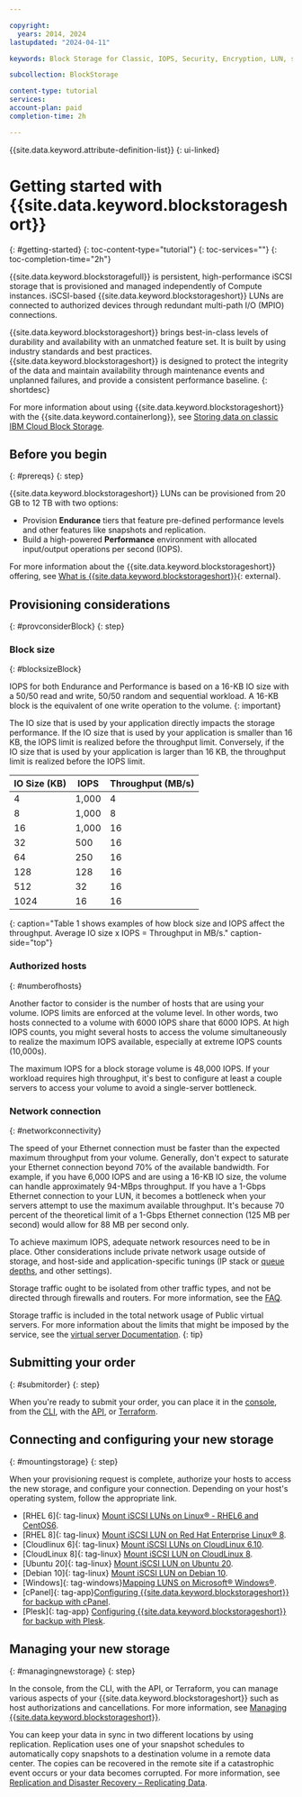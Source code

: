 ```yaml
---

copyright:
  years: 2014, 2024
lastupdated: "2024-04-11"

keywords: Block Storage for Classic, IOPS, Security, Encryption, LUN, secondary storage, mount storage, provision storage, iSCSI, MPIO, redundant

subcollection: BlockStorage

content-type: tutorial
services:
account-plan: paid
completion-time: 2h

---
```

{{site.data.keyword.attribute-definition-list}}
{: ui-linked}

# Getting started with {{site.data.keyword.blockstorageshort}}
{: #getting-started}
{: toc-content-type="tutorial"}
{: toc-services=""}
{: toc-completion-time="2h"}

{{site.data.keyword.blockstoragefull}} is persistent, high-performance iSCSI storage that is provisioned and managed independently of Compute instances. iSCSI-based {{site.data.keyword.blockstorageshort}} LUNs are connected to authorized devices through redundant multi-path I/O (MPIO) connections.

{{site.data.keyword.blockstorageshort}} brings best-in-class levels of durability and availability with an unmatched feature set. It is built by using industry standards and best practices. {{site.data.keyword.blockstorageshort}} is designed to protect the integrity of the data and maintain availability through maintenance events and unplanned failures, and provide a consistent performance baseline.
{: shortdesc}

For more information about using {{site.data.keyword.blockstorageshort}} with the {{site.data.keyword.containerlong}}, see [Storing data on classic IBM Cloud Block Storage](/docs/containers?topic=containers-block_storage).

## Before you begin
{: #prereqs}
{: step}

{{site.data.keyword.blockstorageshort}} LUNs can be provisioned from 20 GB to 12 TB with two options:
- Provision **Endurance** tiers that feature pre-defined performance levels and other features like snapshots and replication.
- Build a high-powered **Performance** environment with allocated input/output operations per second (IOPS).

For more information about the {{site.data.keyword.blockstorageshort}} offering, see [What is {{site.data.keyword.blockstorageshort}}](https://www.ibm.com/products/block-storage){: external}.

## Provisioning considerations
{: #provconsiderBlock}
{: step}

### Block size
{: #blocksizeBlock}

IOPS for both Endurance and Performance is based on a 16-KB IO size with a 50/50 read and write, 50/50 random and sequential workload. A 16-KB block is the equivalent of one write operation to the volume.
{: important}

The IO size that is used by your application directly impacts the storage performance. If the IO size that is used by your application is smaller than 16 KB, the IOPS limit is realized before the throughput limit. Conversely, if the IO size that is used by your application is larger than 16 KB, the throughput limit is realized before the IOPS limit.

| IO Size (KB) | IOPS | Throughput (MB/s) |
|-----|-----|-----|
| 4 | 1,000 | 4 |
| 8 | 1,000 | 8 |
| 16 | 1,000 | 16 |
| 32 | 500 | 16 |
| 64 | 250 | 16 |
| 128 | 128 | 16 |
| 512 | 32 | 16 |
| 1024 | 16 | 16 |
{: caption="Table 1 shows examples of how block size and IOPS affect the throughput. Average IO size x IOPS = Throughput in MB/s." caption-side="top"}

### Authorized hosts
{: #numberofhosts}

Another factor to consider is the number of hosts that are using your volume. IOPS limits are enforced at the volume level. In other words, two hosts connected to a volume with 6000 IOPS share that 6000 IOPS. At high IOPS counts, you might several hosts to access the volume simultaneously to realize the maximum IOPS available, especially at extreme IOPS counts (10,000s).

The maximum IOPS for a block storage volume is 48,000 IOPS. If your workload requires high throughput, it's best to configure at least a couple servers to access your volume to avoid a single-server bottleneck.

### Network connection
{: #networkconnectivity}

The speed of your Ethernet connection must be faster than the expected maximum throughput from your volume. Generally, don't expect to saturate your Ethernet connection beyond 70% of the available bandwidth. For example, if you have 6,000 IOPS and are using a 16-KB IO size, the volume can handle approximately 94-MBps throughput. If you have a 1-Gbps Ethernet connection to your LUN, it becomes a bottleneck when your servers attempt to use the maximum available throughput. It's because 70 percent of the theoretical limit of a 1-Gbps Ethernet connection (125 MB per second) would allow for 88 MB per second only.

To achieve maximum IOPS, adequate network resources need to be in place. Other considerations include private network usage outside of storage, and host-side and application-specific tunings (IP stack or [queue depths](/docs/BlockStorage?topic=BlockStorage-hostqueuesettings), and other settings).

Storage traffic ought to be isolated from other traffic types, and not be directed through firewalls and routers. For more information, see the [FAQ](/docs/BlockStorage?topic=BlockStorage-block-storage-faqs#isolatedstoragetraffic).

Storage traffic is included in the total network usage of Public virtual servers. For more information about the limits that might be imposed by the service, see the [virtual server Documentation](/docs/virtual-servers?topic=virtual-servers-about-virtual-servers).
{: tip}

## Submitting your order
{: #submitorder}
{: step}

When you're ready to submit your order, you can place it in the [console](/docs/BlockStorage?topic=BlockStorage-orderingBlockStorage&interface=ui#orderingthroughConsole), from the [CLI](https://cloud.ibm.com/docs/BlockStorage?topic=BlockStorage-orderingBlockStorage&interface=cli#orderingthroughCLI), with the [API](/docs/BlockStorage?topic=BlockStorage-orderingBlockStorage&interface=api#orderingthroughAPI), or [Terraform](/docs/BlockStorage?topic=BlockStorage-orderingBlockStorage&interface=terraform#orderingthroughTerraform).

## Connecting and configuring your new storage
{: #mountingstorage}
{: step}

When your provisioning request is complete, authorize your hosts to access the new storage, and configure your connection. Depending on your host's operating system, follow the appropriate link.
- [RHEL 6]{: tag-linux} [Mount iSCSI LUNs on Linux&reg; - RHEL6 and CentOS6](/docs/BlockStorage?topic=BlockStorage-mountingLinux).
- [RHEL 8]{: tag-linux} [Mount iSCSI LUN on Red Hat Enterprise Linux&reg; 8](/docs/BlockStorage?topic=BlockStorage-mountingRHEL8).
- [Cloudlinux 6]{: tag-linux} [Mount iSCSI LUNs on CloudLinux 6.10](/docs/BlockStorage?topic=BlockStorage-mountingCloudLinux).
- [CloudLinux 8]{: tag-linux} [Mount iSCSI LUN on CloudLinux 8](/docs/BlockStorage?topic=BlockStorage-mountingCloudLin8).
- [Ubuntu 20]{: tag-linux} [Mount iSCSI LUN on Ubuntu 20](/docs/BlockStorage?topic=BlockStorage-mountingUbu20).
- [Debian 10]{: tag-linux} [Mount iSCSI LUN on Debian 10](/docs/BlockStorage?topic=BlockStorage-mountingdebian10).
- [Windows]{: tag-windows}[Mapping LUNS on Microsoft&reg; Windows&reg;](/docs/BlockStorage?topic=BlockStorage-mountingWindows).
- [cPanel]{: tag-app}[Configuring {{site.data.keyword.blockstorageshort}} for backup with cPanel](/docs/BlockStorage?topic=BlockStorage-cPanelBackups).
- [Plesk]{: tag-app} [Configuring {{site.data.keyword.blockstorageshort}} for backup with Plesk](/docs/BlockStorage?topic=BlockStorage-PleskBackups).

## Managing your new storage
{: #managingnewstorage}
{: step}

In the console, from the CLI, with the API, or Terraform, you can manage various aspects of your {{site.data.keyword.blockstorageshort}} such as host authorizations and cancellations. For more information, see [Managing {{site.data.keyword.blockstorageshort}}](/docs/BlockStorage?topic=BlockStorage-managingstorage).

You can keep your data in sync in two different locations by using replication. Replication uses one of your snapshot schedules to automatically copy snapshots to a destination volume in a remote data center. The copies can be recovered in the remote site if a catastrophic event occurs or your data becomes corrupted. For more information, see [Replication and Disaster Recovery – Replicating Data](/docs/BlockStorage?topic=BlockStorage-replication&interface=ui).
